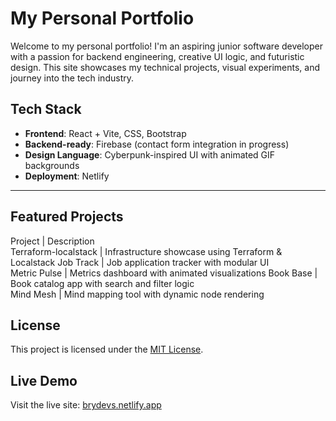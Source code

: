 # My Personal Portfolio

Welcome to my personal portfolio! I'm an aspiring junior software developer with a passion for backend engineering, creative UI logic, and futuristic design. This site showcases my technical projects, visual experiments, and journey into the tech industry.

##  Tech Stack

- **Frontend**: React + Vite, CSS, Bootstrap
- **Backend-ready**: Firebase (contact form integration in progress)
- **Design Language**: Cyberpunk-inspired UI with animated GIF backgrounds
- **Deployment**: Netlify

---

##  Featured Projects

 Project              |  Description                                     
 Terraform-localstack |  Infrastructure showcase using Terraform & Localstack 
 Job Track            |  Job application tracker with modular UI         
 Metric Pulse         |  Metrics dashboard with animated visualizations 
 Book Base            |  Book catalog app with search and filter logic  
 Mind Mesh            |  Mind mapping tool with dynamic node rendering   


##  License

This project is licensed under the [MIT License](LICENSE).



##  Live Demo

Visit the live site: [brydevs.netlify.app](https://brydevs.netlify.app)
